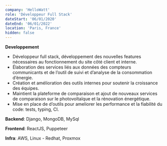 ```yaml
---
company: 'HelloWatt'
role: 'Développeur Full Stack'
dateStart: '06/01/2020'
dateEnd: '06/01/2022'
location: 'Paris, France'
hidden: false
---
```


**Developpement**

-   Développeur full stack, développement des nouvelles features nécessaires au fonctionnement du site côté client et interne.
-   Élaboration des services liés aux données des compteurs communicants et de l’outil de suivi et d’analyse de la consommation d’énergie.
-   Création et amélioration des outils internes pour soutenir la croissance des équipes.
-   Maintient la plateforme de comparaison et ajout de nouveaux services de comparaison sur le photovoltaïque et la rénovation énergétique.
-   Mise en place de d’outils pour ameliorer les performance et la fiabilité du code: tests, typing, CI.

**Backend**: Django, MongoDB, MySql

**Frontend**: ReactJS, Puppeteer

**Infra**: AWS, Linux - Redhat, Proxmox
